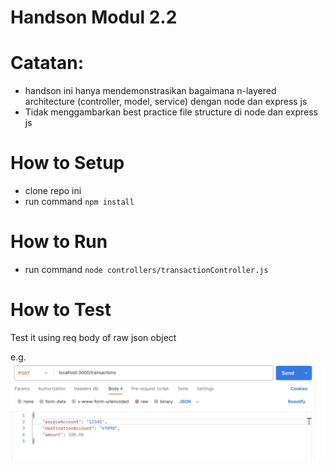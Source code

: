 # Handson Modul 2.2

# Catatan:
- handson ini hanya mendemonstrasikan bagaimana n-layered architecture (controller, model, service) dengan node dan express js
- Tidak menggambarkan best practice file structure di node dan express js


# How to Setup
- clone repo ini
- run command `npm install`

# How to Run
- run command `node controllers/transactionController.js`

# How to Test
Test it using req body of raw json object

e.g.
![Contoh](image.png)